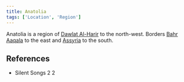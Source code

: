```yaml
---
title: Anatolia
tags: ['Location', 'Region']
---
```

Anatolia is a region of [Dawlat Al-Harir](wiki/Dawlat%20al-harir.md) to the north-west. Borders [Bahr Aaqala](wiki/bahr-aaqala.md) to the east and [Assyria](wiki/assyria.md) to the south.

## References
- Silent Songs 2
2
